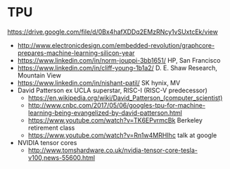 # TPU

https://drive.google.com/file/d/0Bx4hafXDDq2EMzRNcy1vSUxtcEk/view

-   http://www.electronicdesign.com/embedded-revolution/graphcore-prepares-machine-learning-silicon-year
-   https://www.linkedin.com/in/norm-jouppi-3bb1651/ HP, San Francisco
-   https://www.linkedin.com/in/cliff-young-1b1a2/ D. E. Shaw Research, Mountain View
-   https://www.linkedin.com/in/nishant-patil/ SK hynix, MV
-   David Patterson ex UCLA superstar, RISC-I (RISC-V predecessor)
    - https://en.wikipedia.org/wiki/David_Patterson_(computer_scientist)
    - http://www.cnbc.com/2017/05/06/googles-tpu-for-machine-learning-being-evangelized-by-david-patterson.html 
    - https://www.youtube.com/watch?v=TK6EPvrmcBk Berkeley retirement class
    - https://www.youtube.com/watch?v=Rn1w4MRHIhc talk at google
-   NVIDIA tensor cores
    -   http://www.tomshardware.co.uk/nvidia-tensor-core-tesla-v100,news-55600.html
